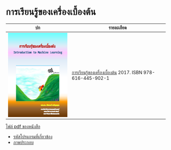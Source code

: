 # การเรียนรู้ของเครื่องเบื้องต้น

| ปก | รายละเอียด |
|---|---|
| <img src="https://github.com/tatpongkatanyukul/Books/raw/main/MLBook/cover2.png" alt="Mountain-car cover" style="width:250px;"/> | [การเรียนรู้ของเครื่องเบื้องต้น](https://github.com/tatpongkatanyukul/Books/tree/main/MLBook) 2017. ISBN 978-616-445-902-1 |

[ไฟล์ pdf ของหนังสือ](https://github.com/tatpongkatanyukul/Books/blob/main/MLBook/mlbook11.pdf)
* [รหัสโปรแกรมที่เกี่ยวข้อง](https://github.com/tatpongkatanyukul/Books/tree/main/MLBook/Code)
* [ภาพประกอบ](https://github.com/tatpongkatanyukul/Books/tree/main/MLBook/Figures)
